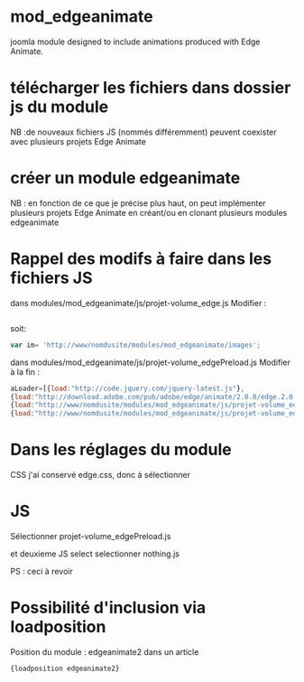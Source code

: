 mod_edgeanimate
===============

joomla module designed  to include animations produced with Edge Animate.

#  télécharger les fichiers dans dossier js du module
NB :de nouveaux fichiers JS (nommés différemment) peuvent coexister avec plusieurs projets Edge Animate

# créer un module edgeanimate
NB : en fonction de ce que je précise plus haut, on peut implémenter plusieurs projets Edge Animate
en créant/ou en clonant plusieurs modules edgeanimate

# Rappel des modifs à faire dans les fichiers JS 
dans
modules/mod_edgeanimate/js/projet-volume_edge.js
Modifier :
``` js  var im= 'chemin absolu vers le dossier images';
``` 
soit:
``` js  
var im= 'http://www/nomdusite/modules/mod_edgeanimate/images';
``` 

dans 
modules/mod_edgeanimate/js/projet-volume_edgePreload.js
Modifier à la fin :
``` js  
aLoader=[{load:"http://code.jquery.com/jquery-latest.js"},
{load:"http://download.adobe.com/pub/adobe/edge/animate/2.0.0/edge.2.0.0.min.js"},
{load:"http://www/nomdusite/modules/mod_edgeanimate/js/projet-volume_edge.js"},
{load:"http://www/nomdusite/modules/mod_edgeanimate/js/projet-volume_edgeActions.js"}];
``` 

# Dans les réglages du module 
CSS
j'ai conservé edge.css, donc à sélectionner

# JS
Sélectionner 
projet-volume_edgePreload.js

et deuxieme JS select
selectionner
nothing.js

PS : ceci à revoir

# Possibilité d'inclusion via loadposition
Position du module :
edgeanimate2
dans un article
``` js 
{loadposition edgeanimate2}
``` 
